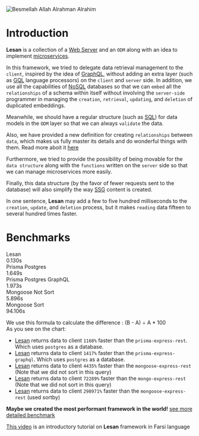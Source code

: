 ![Besmellah Allah Alrahman Alrahim](./img/besmelah.jpg)

# Introduction
**Lesan** is a collection of a [Web Server](https://developer.mozilla.org/en-US/docs/Learn/Common_questions/What_is_a_web_server) and an `ODM` along with an idea to implement [microservices](https://www.ibm.com/cloud/learn/microservices).

In this framework, we tried to delegate data retrieval management to the `client`, inspired by the idea of [​​GraphQL](https://graphql.org/), without adding an extra layer (such as [GQL](https://en.wikipedia.org/wiki/Graph_Query_Language) language processors) on the `client` and `server` side. In addition, we use all the capabilities of [NoSQL](https://en.wikipedia.org/wiki/NoSQL) databases so that we can `embed` all the `relationships` of a schema within itself without involving the `server-side` programmer in managing the `creation`, `retrieval`, `updating`, and `deletion` of duplicated embeddings.

Meanwhile, we should have a regular structure (such as [SQL](https://en.wikipedia.org/wiki/SQL)) for data models in the `ODM` layer so that we can always `validate` the data.

Also, we have provided a new definition for creating `relationships` between `data`, which makes us fully master its details and do wonderful things with them. Read more aboit it [here](./what_is_the_relationship.md)

Furthermore, we tried to provide the possibility of being movable for the `data structure` along with the `functions` written on the `server` side so that we can manage microservices more easily.

Finally, this data structure (by the favor of fewer requests sent to the database) will also simplify the way [SSG](https://en.wikipedia.org/wiki/Static_site_generator) content is created.

In one sentence, **Lesan** may add a few to five hundred milliseconds to the `creation`, `update`, and `deletion` process, but it makes `reading` data fifteen to several hundred times faster.

# Benchmarks

<div class="animation-container">
  <section class="animation-item lesan">
    <span class="title">Lesan</span>
    <div class="details">
      <span class="chart"></span>
      <span class="time">0.130s</span>
    </div>
  </section>
  <section class="animation-item prisma-postgres">
    <span class="title">Prisma Postgres</span>
    <div class="details">
      <span class="chart"></span>
      <span class="time">1.649s</span>
    </div>
  </section>
  <section class="animation-item prisma-postgres-graphql">
    <span class="title">Prisma Postgres GraphQL</span>
    <div class="details">
      <span class="chart"></span>
      <span class="time">1.973s</span>
    </div>
  </section>
  <section class="animation-item mongoose-no-sort">
    <span class="title">Mongoose Not Sort</span>
    <div class="details">
      <span class="chart"></span>
      <span class="time">5.896s</span>
    </div>
  </section>
  <section class="animation-item mongoose-sort">
    <span class="title">Mongoose Sort</span>
    <div class="details">
      <span class="line"></span>
      <span class="chart"></span>
      <span class="time">94.106s</span>
    </div>
  </section>
</div>

 
 We use this formula to calculate the difference : (B - A) ÷ A * 100  
 As you see on the chart:
 - [Lesan](https://github.com/MiaadTeam/lesan) returns data to client `1168%` faster than the `prisma-express-rest`. Which uses `postgres` as a database.
 - [Lesan](https://github.com/MiaadTeam/lesan) returns data to client `1417%` faster than the `prisma-express-graphql`. Which uses `postgres` as a database.
 - [Lesan](https://github.com/MiaadTeam/lesan) returns data to client `4435%` faster than the `mongoose-express-rest` (Note that we did not sort in this query)
 - [Lesan](https://github.com/MiaadTeam/lesan) returns data to client `72289%` faster than the `mongo-express-rest` (Note that we did not sort in this query)
 - [Lesan](https://github.com/MiaadTeam/lesan) returns data to client `298971%` faster than the `mongoose-express-rest` (used sortby)

**Maybe we created the most performant framework in the world!** [see more detailed benchmark](https://github.com/MiaadTeam/benchmark)

[This video](https://youtu.be/FzMNIGanXSQ) is an introductory tutorial on **Lesan** framework in Farsi language
